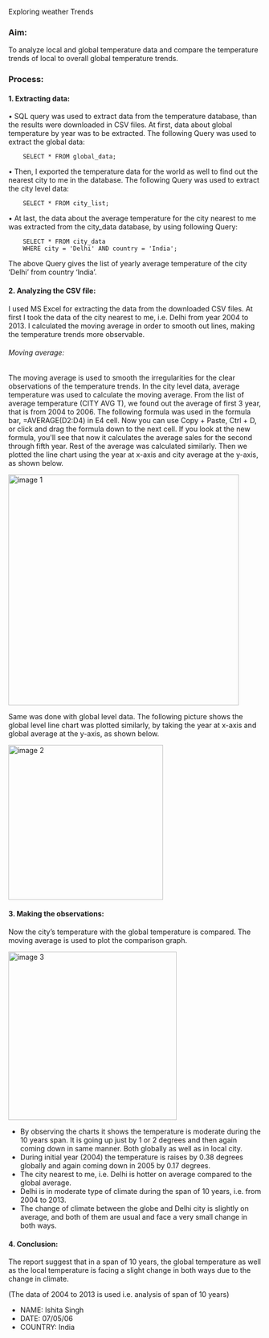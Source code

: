 Exploring weather Trends

### Aim: 
To analyze local and global temperature data and compare the temperature trends of local to overall global temperature trends. 
### Process: 
#### 1.	Extracting data:
  •	SQL query was used to extract data from the temperature database, than the results were downloaded in CSV files. At first, data about global temperature by year was to be extracted. The following Query was used to extract the global data:
        
        SELECT * FROM global_data; 
 
   •	Then, I exported the temperature data for the world as well to find out the nearest city to me in the database. The following Query was used to extract the city level data:
        
        SELECT * FROM city_list;
 
  •	At last, the data about the average temperature for the city nearest to me was extracted from the city_data database, by using following Query:
  
        SELECT * FROM city_data
        WHERE city = 'Delhi' AND country = 'India';
 The above Query gives the list of yearly average temperature of the city ‘Delhi’ from country ‘India’.
#### 2.	Analyzing the CSV file:
I used MS Excel for extracting the data from the downloaded CSV files. At first I took the data of the city nearest to me, i.e. Delhi from year 2004 to 2013. I calculated the moving average in order to smooth out lines, making the temperature trends more observable. 

###### Moving average: 
The moving average is used to smooth the irregularities for the clear observations of the temperature trends. In the city level data, average temperature was used to calculate the moving average. From the list of average temperature (CITY  AVG  T), we found out the average of first 3 year, that is from 2004 to 2006. The following formula was used in the formula bar, =AVERAGE(D2:D4)  in E4 cell. Now you can use Copy + Paste, Ctrl + D, or click and drag the formula down to the next cell. If you look at the new formula, you'll see that now it calculates the average sales for the second through fifth year. Rest of the average was calculated similarly. Then we plotted the line chart using the year at x-axis and city average at the y-axis, as shown below.

<img width="459" alt="image 1" src="https://user-images.githubusercontent.com/57844178/81323363-1efb8080-904a-11ea-8fc1-a82898a395e4.png">

Same was done with global level data. The following picture shows the global level line chart was plotted similarly, by taking the year at x-axis and global average at the y-axis, as shown below.

<img width="308" alt="image 2" src="https://user-images.githubusercontent.com/57844178/81323414-320e5080-904a-11ea-91fc-018731318f5e.png">

#### 3.	Making the observations:
Now the city’s temperature with the global temperature is compared. The moving average is used to plot the comparison graph.

<img width="335" alt="image 3" src="https://user-images.githubusercontent.com/57844178/81323449-42bec680-904a-11ea-959c-c09549745c10.png">

-	By observing the charts it shows the temperature is moderate during the 10 years span. It is going up just by 1 or 2 degrees and then again coming down in same manner. Both globally as well as in local city.
- During initial year (2004) the temperature is raises by 0.38 degrees globally and again coming down in 2005 by 0.17 degrees.
- The city nearest to me, i.e. Delhi is hotter on average compared to the global average.
- Delhi is in moderate type of climate during the span of 10 years, i.e. from 2004 to 2013.
- The change of climate between the globe and Delhi city is slightly on average, and both of them are usual and face a very small change in both ways. 

#### 4.	Conclusion: 
The report suggest that in a span of 10 years, the global temperature as well as the local temperature is facing a slight change in both ways due to the change in climate.


(The data of 2004 to 2013 is used i.e. analysis of span of 10 years)

- NAME: Ishita Singh
- DATE: 07/05/06
- COUNTRY: India
